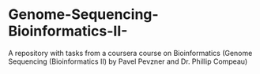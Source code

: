 # Genome-Sequencing-Bioinformatics-II-
A repository with tasks from a coursera course on Bioinformatics (Genome Sequencing (Bioinformatics II) by Pavel Pevzner and Dr. Phillip Compeau)
